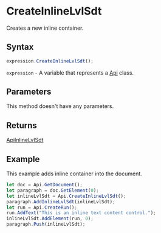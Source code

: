 # CreateInlineLvlSdt

Creates a new inline container.

## Syntax

```javascript
expression.CreateInlineLvlSdt();
```

`expression` - A variable that represents a [Api](../Api.md) class.

## Parameters

This method doesn't have any parameters.

## Returns

[ApiInlineLvlSdt](../../ApiInlineLvlSdt/ApiInlineLvlSdt.md)

## Example

This example adds inline container into the document.

```javascript editor-
let doc = Api.GetDocument();
let paragraph = doc.GetElement(0);
let inlineLvlSdt = Api.CreateInlineLvlSdt();
paragraph.AddInlineLvlSdt(inlineLvlSdt);
let run = Api.CreateRun();
run.AddText("This is an inline text content control.");
inlineLvlSdt.AddElement(run, 0);
paragraph.Push(inlineLvlSdt);
```
